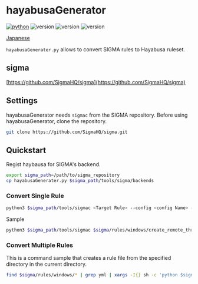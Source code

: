 # hayabusaGenerator
[![python](https://img.shields.io/badge/python-3.8-blue)](https://www.python.org/)
![version](https://img.shields.io/badge/Platform-Win-green)
![version](https://img.shields.io/badge/Platform-Lin-green)
![version](https://img.shields.io/badge/Platform-Mac-green)

[Japanese](./README.md)

`hayabusaGenerater.py` allows to convert SIGMA rules to Hayabusa ruleset.

## sigma

[https://github.com/SigmaHQ/sigma](https://github.com/SigmaHQ/sigma)

## Settings

hayabusaGenerator needs `sigmac` from the SIGMA repository.
Before using hayabusaGenerator, clone the repository.

```sh
git clone https://github.com/SigmaHQ/sigma.git
```

## Quickstart

Regist haybausa for SIGMA's backend.

```sh
export sigma_path=/path/to/sigma_repository
cp hayabusaGenerater.py $sigma_path/tools/sigma/backends
```

### Convert Single Rule

```sh
python3 $sigma_path/tools/sigmac <Target Rule> --config <config Name> --target hayabusa
```

Sample
```sh
python3 $sigma_path/tools/sigmac $sigma/rules/windows/create_remote_thread/sysmon_cactustorch.yml --config $sigma_path/tools/config/generic/sysmon.yml --target hayabusa > sysmon_cactustorch.yml
```

### Convert Multiple Rules

This is a command sample that creates a rule file from the specified directory in the current directory.

```sh
find $sigma/rules/windows/* | grep yml | xargs -I{} sh -c 'python $sigma/tools/sigmac {} --config $sigma/tools/config/generic/sysmon.yml --target hayabusa > "$(basename {})"'
```
